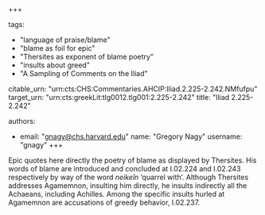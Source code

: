 +++

tags:
- "language of praise/blame"
- "blame as foil for epic"
- "Thersites as exponent of blame poetry"
- "insults about greed"
- "A Sampling of Comments on the Iliad"

citable_urn: "urn:cts:CHS:Commentaries.AHCIP:Iliad.2.225-2.242.NMfufpu"
target_urn: "urn:cts:greekLit:tlg0012.tlg001:2.225-2.242"
title: "Iliad 2.225-2.242"

authors:
- email: "gnagy@chs.harvard.edu"
  name: "Gregory Nagy"
  username: "gnagy"
+++

<p>Epic quotes here directly the poetry of blame as displayed by Thersites. His words of blame are introduced and concluded at I.02.224 and I.02.243 respectively by way of the word <em>neikeîn</em> ‘quarrel with’. Although Thersites addresses Agamemnon, insulting him directly, he insults indirectly all the Achaeans, including Achilles. Among the specific insults hurled at Agamemnon are accusations of greedy behavior, I.02.237.  </p>